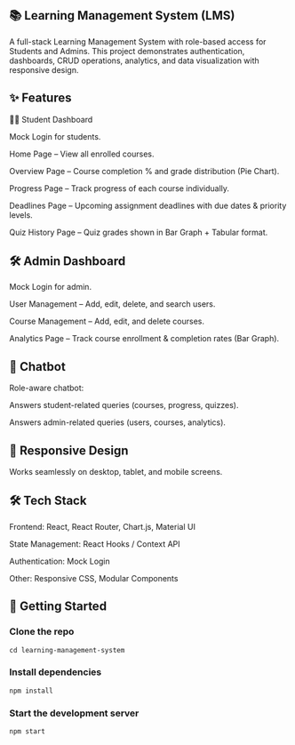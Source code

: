 ## 📚 Learning Management System (LMS)

A full-stack Learning Management System with role-based access for Students and Admins.
This project demonstrates authentication, dashboards, CRUD operations, analytics, and data visualization with responsive design.

## ✨ Features
👨‍🎓 Student Dashboard

Mock Login for students.

Home Page – View all enrolled courses.

Overview Page – Course completion % and grade distribution (Pie Chart).

Progress Page – Track progress of each course individually.

Deadlines Page – Upcoming assignment deadlines with due dates & priority levels.

Quiz History Page – Quiz grades shown in Bar Graph + Tabular format.

## 🛠️ Admin Dashboard

Mock Login for admin.

User Management – Add, edit, delete, and search users.

Course Management – Add, edit, and delete courses.

Analytics Page – Track course enrollment & completion rates (Bar Graph).

## 💬 Chatbot

Role-aware chatbot:

Answers student-related queries (courses, progress, quizzes).

Answers admin-related queries (users, courses, analytics).

## 📱 Responsive Design

Works seamlessly on desktop, tablet, and mobile screens.

## 🛠️ Tech Stack

Frontend: React, React Router, Chart.js, Material UI

State Management: React Hooks / Context API

Authentication: Mock Login

Other: Responsive CSS, Modular Components

## 🚀 Getting Started

### Clone the repo

```git clone https://github.com/your-username/learning-management-system.git
cd learning-management-system
```


### Install dependencies
```
npm install
```
### Start the development server
```
npm start
```

